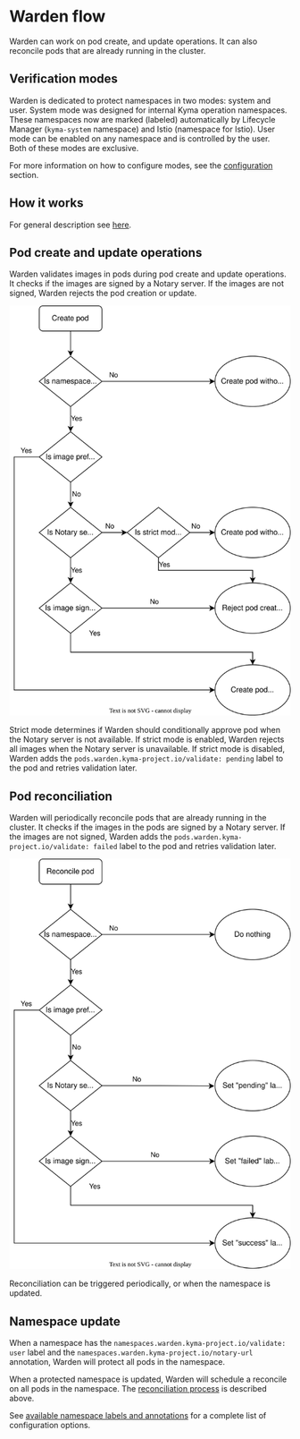 # Warden flow

Warden can work on pod create, and update operations. It can also reconcile pods that are already running in the cluster.

## Verification modes

Warden is dedicated to protect namespaces in two modes: system and user. 
System mode was designed for internal Kyma operation namespaces. These namespaces now are marked (labeled) automatically by Lifecycle Manager (`kyma-system` namespace) and Istio (namespace for Istio).
User mode can be enabled on any namespace and is controlled by the user.  
Both of these modes are exclusive.

For more information on how to configure modes, see the [configuration](../tutorial/01-10-configure.md) section.

## How it works

For general description see [here](../../user/overview/00-01-overview-flow.md).


## Pod create and update operations

Warden validates images in pods during pod create and update operations. 
It checks if the images are signed by a Notary server. 
If the images are not signed, Warden rejects the pod creation or update.

![Pod create and update flow](../../assets/user_operations.svg)

Strict mode determines if Warden should conditionally approve pod when the Notary server is not available. If strict mode is enabled, Warden rejects all images when the Notary server is unavailable. If strict mode is disabled, Warden adds the `pods.warden.kyma-project.io/validate: pending` label to the pod and retries validation later.

## Pod reconciliation

Warden will periodically reconcile pods that are already running in the cluster. It checks if the images in the pods are signed by a Notary server. If the images are not signed, Warden adds the `pods.warden.kyma-project.io/validate: failed` label to the pod and retries validation later.

![Pod reconciliation flow](../../assets/user_reconcile.svg)

Reconciliation can be triggered periodically, or when the namespace is updated.

## Namespace update

When a namespace has the `namespaces.warden.kyma-project.io/validate: user` label and the `namespaces.warden.kyma-project.io/notary-url` annotation, Warden will protect all pods in the namespace.

When a protected namespace is updated, Warden will schedule a reconcile on all pods in the namespace. The [reconciliation process](#pod-reconciliation) is described above.

See [available namespace labels and annotations](tutorial/01-10-configure-user.md) for a complete list of configuration options.
